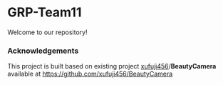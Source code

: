 # GRP-Team11
Welcome to our repository!

### Acknowledgements

This project is built based on existing project [xufuji456](https://github.com/xufuji456)/**BeautyCamera** available at https://github.com/xufuji456/BeautyCamera
